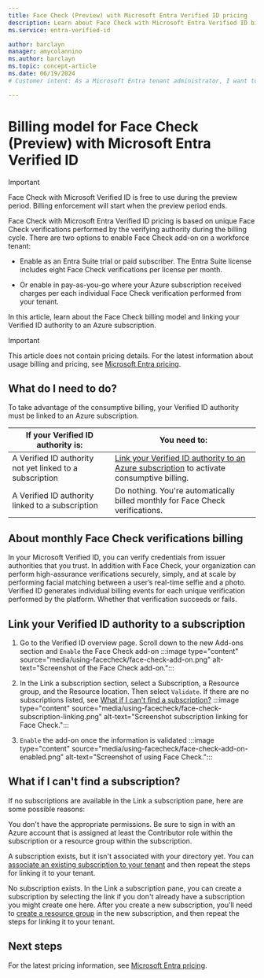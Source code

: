 ```yaml
---
title: Face Check (Preview) with Microsoft Entra Verified ID pricing
description: Learn about Face Check with Microsoft Entra Verified ID billing model. Learn how to enable the Face Check add-on in your tenant by linking your Microsoft Azure subscription.
ms.service: entra-verified-id

author: barclayn
manager: amycolannino
ms.author: barclayn
ms.topic: concept-article
ms.date: 06/19/2024
# Customer intent: As a Microsoft Entra tenant administrator, I want to enable the Face Check add-on in my tenant, so that I can enable the developers in my organization to use Face Check with Entra Verified ID.

---
```


# Billing model for Face Check (Preview) with Microsoft Entra Verified ID

> [!IMPORTANT]
> Face Check with Microsoft Verified ID is free to use during the preview period. Billing enforcement will start when the preview period ends.

Face Check with Microsoft Entra Verified ID pricing is based on unique Face Check verifications performed by the verifying authority during the billing cycle. There are two options to enable Face Check add-on on a workforce tenant:

- Enable as an Entra Suite trial or paid subscriber. The Entra Suite license includes eight Face Check verifications per license per month.

- Or enable in pay-as-you-go where your Azure subscription received charges per each individual Face Check verification performed from your tenant.

In this article, learn about the Face Check billing model and linking your Verified ID authority to an Azure subscription.

> [!IMPORTANT]
> This article does not contain pricing details. For the latest information about usage billing and pricing, see [Microsoft Entra pricing](https://www.microsoft.com/security/business/identity-access-management/azure-ad-pricing).

## What do I need to do?

To take advantage of the consumptive billing, your Verified ID authority must be linked to an Azure subscription.

|If your Verified ID authority is:  |You need to:  |
|---------|---------|
| A Verified ID authority not yet linked to a subscription     | [Link your Verified ID authority to an Azure subscription](#link-your-verified-id-authority-to-a-subscription) to activate consumptive billing.        |
| A Verified ID authority linked to a subscription     | Do nothing. You're automatically billed monthly for Face Check verifications.        |

## About monthly Face Check verifications billing

In your Microsoft Verified ID, you can verify credentials from issuer authorities that you trust. In addition with Face Check, your organization can perform high-assurance verifications securely, simply, and at scale by performing facial matching between a user’s real-time selfie and a photo. Verified ID generates individual billing events for each unique verification performed by the platform. Whether that verification succeeds or fails.

## Link your Verified ID authority to a subscription

1. Go to the Verified ID overview page. Scroll down to the new Add-ons section and `Enable` the Face Check add-on
:::image type="content" source="media/using-facecheck/face-check-add-on.png" alt-text="Screenshot of the Face Check add-on.":::

1. In the Link a subscription section, select a Subscription, a Resource group, and the Resource location. Then select `Validate`. If there are no subscriptions listed, see [What if I can't find a subscription?](using-facecheck.md#what-if-i-cant-find-a-subscription)
:::image type="content" source="media/using-facecheck/face-check-subscription-linking.png" alt-text="Screenshot subscription linking for Face Check.":::

1. `Enable` the add-on once the information is validated
:::image type="content" source="media/using-facecheck/face-check-add-on-enabled.png" alt-text="Screenshot of using Face Check."::: 

## What if I can't find a subscription?
If no subscriptions are available in the Link a subscription pane, here are some possible reasons:

You don't have the appropriate permissions. Be sure to sign in with an Azure account that is assigned at least the Contributor role within the subscription or a resource group within the subscription.

A subscription exists, but it isn't associated with your directory yet. You can [associate an existing subscription to your tenant](/entra/fundamentals/how-subscriptions-associated-directory) and then repeat the steps for linking it to your tenant.

No subscription exists. In the Link a subscription pane, you can create a subscription by selecting the link if you don't already have a subscription you might create one here. After you create a new subscription, you'll need to [create a resource group](/azure/azure-resource-manager/management/manage-resource-groups-portal) in the new subscription, and then repeat the steps for linking it to your tenant.

## Next steps

For the latest pricing information, see [Microsoft Entra pricing](https://www.microsoft.com/security/business/identity-access-management/azure-ad-pricing).